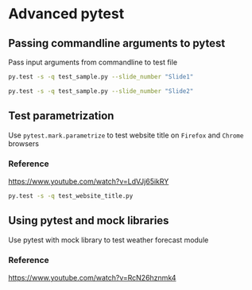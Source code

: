 # Advanced pytest
## Passing commandline arguments to pytest
Pass input arguments from commandline to test file
```sh
py.test -s -q test_sample.py --slide_number "Slide1"

py.test -s -q test_sample.py --slide_number "Slide2"
```
## Test parametrization
Use `pytest.mark.parametrize` to test website title on `Firefox` and `Chrome` browsers
### Reference
https://www.youtube.com/watch?v=LdVJj65ikRY
```sh
py.test -s -q test_website_title.py
```
## Using pytest and mock libraries
Use pytest with mock library to test weather forecast module
### Reference
https://www.youtube.com/watch?v=RcN26hznmk4

